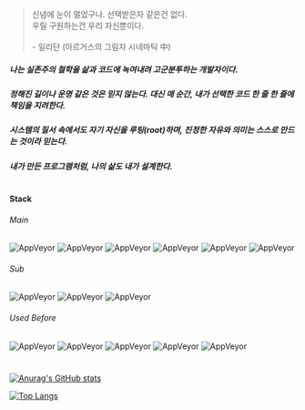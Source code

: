 >
> 신념에 눈이 멀었구나. 선택받은자 같은건 없다.
> <br>
> 우릴 구원하는건 우리 자신뿐이다.
> <br><br>
> \- 일리단 (아르거스의 그림자 시네마틱 中)
>

##### 나는 실존주의 철학을 삶과 코드에 녹여내려 고군분투하는 개발자이다.
##### 정해진 길이나 운명 같은 것은 믿지 않는다. 대신 매 순간, 내가 선택한 코드 한 줄 한 줄에 책임을 지려한다.
##### 시스템의 질서 속에서도 자기 자신을 루팅(root)하며, 진정한 자유와 의미는 스스로 만드는 것이라 믿는다.
##### 내가 만든 프로그램처럼, 나의 삶도 내가 설계한다.

#
#### Stack  

###### Main 
![AppVeyor](https://img.shields.io/static/v1?label=&message=Java&color=blue) ![AppVeyor](https://img.shields.io/static/v1?label=&message=Spring&color=green) ![AppVeyor](https://img.shields.io/static/v1?label=&message=MariaDB&color=red) ![AppVeyor](https://img.shields.io/static/v1?label=&message=Linux&color=yellow) ![AppVeyor](https://img.shields.io/static/v1?label=&message=AWS&color=yellow) ![AppVeyor](https://img.shields.io/static/v1?label=&message=Jenkins&color=yellow)
###### Sub
![AppVeyor](https://img.shields.io/static/v1?label=&message=JavaScript&color=blue) ![AppVeyor](https://img.shields.io/static/v1?label=&message=Vue.js&color=green) ![AppVeyor](https://img.shields.io/static/v1?label=&message=Node.js&color=green)
###### Used Before  
![AppVeyor](https://img.shields.io/static/v1?label=&message=C&color=grey) ![AppVeyor](https://img.shields.io/static/v1?label=&message=C%2B%2B&color=blue) ![AppVeyor](https://img.shields.io/static/v1?label=&message=DirectX9&color=black) ![AppVeyor](https://img.shields.io/static/v1?label=&message=DirectX11&color=black) ![AppVeyor](https://img.shields.io/static/v1?label=&message=Unreal%20Engine&color=blueviolet) 
#
               

[![Anurag's GitHub stats](https://github-readme-stats.vercel.app/api?username=RootMyself&show_icons=true&theme=cobalt)](https://github.com/anuraghazra/github-readme-stats)

[![Top Langs](https://github-readme-stats.vercel.app/api/top-langs/?username=RootMyself)](https://github.com/anuraghazra/github-readme-stats)
